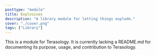 ```yaml
---
posttype: "module" 
title: Explosives
description: "A library module for letting things explode."
cover: "./cover.png"
tags: ["Library"]
---
```

This is a module for Terasology. It is currently lacking a README.md for documenting its purpose, usage, and contribution to Terasology.